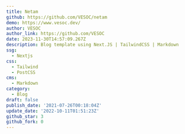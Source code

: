 ```yaml
---
title: Netam
github: https://github.com/VESOC/netam
demo: https://www.vesoc.dev/
author: VESOC
author_link: https://github.com/VESOC
date: 2023-11-30T14:57:09.267Z
description: Blog template using Next.JS | TailwindCSS | Markdown
ssg:
  - Nextjs
css:
  - Tailwind
  - PostCSS
cms:
  - Markdown
category:
  - Blog
draft: false
publish_date: '2021-07-26T00:18:04Z'
update_date: '2022-10-11T01:51:23Z'
github_star: 3
github_fork: 0
---
```

